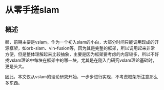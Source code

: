 # 从零手搓slam

## 概述

​	额，前期主要是vslam。作为一个初入slam的小白，大部分时间只能调用现成的开源框架，如orb-slam、vin-fusion等，因为其是完整的框架，所以调用起来非常方便，但是整体理解起来比较抽象，主要是因为框架要考虑的内容较多，所以不好找vslam理论中每块在框架中的哪一块，尤其是在刚入门研究vslam理论基础时，更是头大。

​	因此，本文仅从vslam的理论研究开始，一步步进行实现，不考虑框架所注意那么多东西。